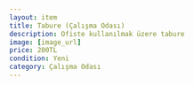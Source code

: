 ```yaml
---
layout: item
title: Tabure (Çalışma Odası)
description: Ofiste kullanılmak üzere tabure
image: [image_url]
price: 200TL
condition: Yeni
category: Çalışma Odası
---
```

